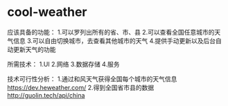 # cool-weather
应该具备的功能：
1.可以罗列出所有的省、市、县
2.可以查看全国任意城市的天气信息
3.可以自由切换城市，去查看其他城市的天气
4.提供手动更新以及后台自动更新天气的功能


所需技术：
1.UI
2.网络
3.数据存储
4.服务

技术可行性分析：
1.通过和风天气获得全国每个城市的天气信息    https://dev.heweather.com/
2.得到全国省市县的数据        http://guolin.tech/api/china
